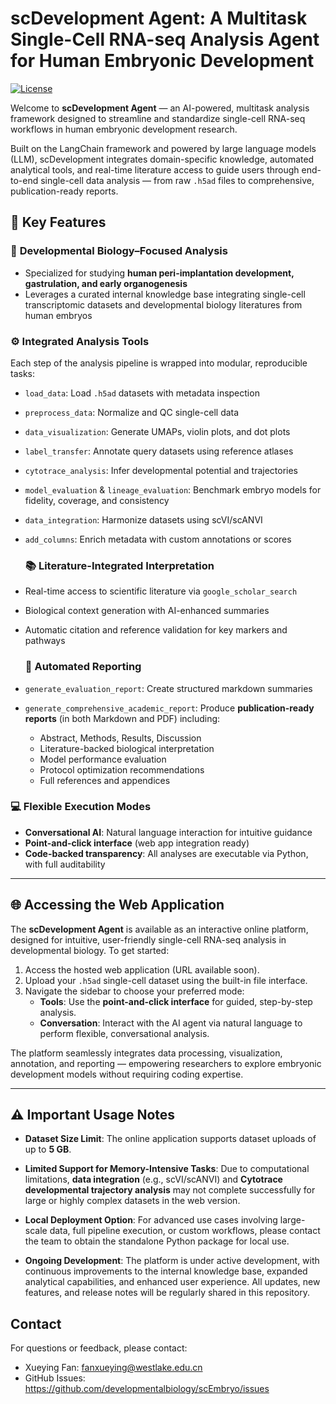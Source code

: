# **scDevelopment Agent: A Multitask Single-Cell RNA-seq Analysis Agent for Human Embryonic Development**

[![License](https://img.shields.io/badge/license-MIT-blue.svg)](LICENSE)

Welcome to **scDevelopment Agent** — an AI-powered, multitask analysis framework designed to streamline and standardize single-cell RNA-seq workflows in human embryonic development research.

Built on the LangChain framework and powered by large language models (LLM), scDevelopment integrates domain-specific knowledge, automated analytical tools, and real-time literature access to guide users through end-to-end single-cell data analysis — from raw `.h5ad` files to comprehensive, publication-ready reports.

## 🌟 Key Features

### 🔬 **Developmental Biology–Focused Analysis**
- Specialized for studying **human peri-implantation development, gastrulation, and early organogenesis**
- Leverages a curated internal knowledge base integrating single-cell transcriptomic datasets and developmental biology literatures from human embryos

### ⚙️ **Integrated Analysis Tools**
Each step of the analysis pipeline is wrapped into modular, reproducible tasks:
- `load_data`: Load `.h5ad` datasets with metadata inspection
- `preprocess_data`: Normalize and QC single-cell data
- `data_visualization`: Generate UMAPs, violin plots, and dot plots
- `label_transfer`: Annotate query datasets using reference atlases
- `cytotrace_analysis`: Infer developmental potential and trajectories
- `model_evaluation` & `lineage_evaluation`: Benchmark embryo models for fidelity, coverage, and consistency
- `data_integration`: Harmonize datasets using scVI/scANVI
- `add_columns`: Enrich metadata with custom annotations or scores

  ### 📚 **Literature-Integrated Interpretation**
- Real-time access to scientific literature via `google_scholar_search`
- Biological context generation with AI-enhanced summaries
- Automatic citation and reference validation for key markers and pathways

  ### 📄 **Automated Reporting**
- `generate_evaluation_report`: Create structured markdown summaries
- `generate_comprehensive_academic_report`: Produce **publication-ready reports** (in both Markdown and PDF) including:
  - Abstract, Methods, Results, Discussion
  - Literature-backed biological interpretation
  - Model performance evaluation
  - Protocol optimization recommendations
  - Full references and appendices

### 💻 **Flexible Execution Modes**
- **Conversational AI**: Natural language interaction for intuitive guidance
- **Point-and-click interface** (web app integration ready)
- **Code-backed transparency**: All analyses are executable via Python, with full auditability
  
---

## 🌐 Accessing the Web Application

The **scDevelopment Agent** is available as an interactive online platform, designed for intuitive, user-friendly single-cell RNA-seq analysis in developmental biology. To get started:

1. Access the hosted web application (URL available soon).
2. Upload your `.h5ad` single-cell dataset using the built-in file interface.
3. Navigate the sidebar to choose your preferred mode:
   - **Tools**: Use the **point-and-click interface** for guided, step-by-step analysis.
   - **Conversation**: Interact with the AI agent via natural language to perform flexible, conversational analysis.

The platform seamlessly integrates data processing, visualization, annotation, and reporting — empowering researchers to explore embryonic development models without requiring coding expertise.

---

## ⚠️ Important Usage Notes

- **Dataset Size Limit**: The online application supports dataset uploads of up to **5 GB**. 
  
- **Limited Support for Memory-Intensive Tasks**: Due to computational limitations, **data integration** (e.g., scVI/scANVI) and **Cytotrace developmental trajectory analysis** may not complete successfully for large or highly complex datasets in the web version.

- **Local Deployment Option**: For advanced use cases involving large-scale data, full pipeline execution, or custom workflows, please contact the team to obtain the standalone Python package for local use.

- **Ongoing Development**: The platform is under active development, with continuous improvements to the internal knowledge base, expanded analytical capabilities, and enhanced user experience. All updates, new features, and release notes will be regularly shared in this repository.


## **Contact**
For questions or feedback, please contact:

- Xueying Fan: fanxueying@westlake.edu.cn             
- GitHub Issues: https://github.com/developmentalbiology/scEmbryo/issues
